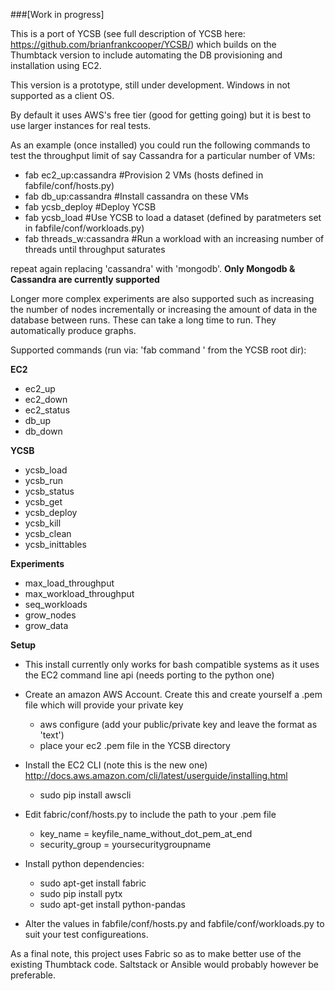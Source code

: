 ###[Work in progress]

This is a port of YCSB (see full description of YCSB here: https://github.com/brianfrankcooper/YCSB/) which builds on the Thumbtack version to include automating the DB provisioning and installation using EC2.

This version is a prototype, still under development. Windows in not supported as a client OS.

By default it uses AWS's free tier (good for getting going) but it is best to use larger instances for real tests.

As an example (once installed) you could run the following commands to test the throughput limit of say Cassandra for a particular number of VMs:

- fab ec2_up:cassandra           #Provision 2 VMs (hosts defined in fabfile/conf/hosts.py)
- fab db_up:cassandra            #Install cassandra on these VMs
- fab ycsb_deploy                #Deploy YCSB
- fab ycsb_load                  #Use YCSB to load a dataset (defined by paratmeters set in fabfile/conf/workloads.py)
- fab threads_w:cassandra        #Run a workload with an increasing number of threads until throughput saturates

repeat again replacing 'cassandra' with 'mongodb'. **Only Mongodb & Cassandra are currently supported**

Longer more complex experiments are also supported such as increasing the number of nodes incrementally or increasing the amount of data in the database between runs. These can take a long time to run. They automatically produce graphs.

Supported commands (run via: 'fab command <args>' from the YCSB root dir):

**EC2**

- ec2_up
- ec2_down
- ec2_status
- db_up
- db_down

**YCSB**

- ycsb_load
- ycsb_run
- ycsb_status
- ycsb_get
- ycsb_deploy
- ycsb_kill
- ycsb_clean
- ycsb_inittables

**Experiments**

- max_load_throughput
- max_workload_throughput
- seq_workloads
- grow_nodes
- grow_data

**Setup**

* This install currently only works for bash compatible systems as it uses the EC2 command line api (needs porting to the python one)

* Create an amazon AWS Account. Create this and create yourself a .pem file which will provide your private key
    - aws configure (add your public/private key and leave the format as 'text')
    - place your ec2 .pem file in the YCSB directory

* Install the EC2 CLI (note this is the new one) http://docs.aws.amazon.com/cli/latest/userguide/installing.html
    - sudo pip install awscli

* Edit fabric/conf/hosts.py to include the path to your .pem file
    - key_name = keyfile_name_without_dot_pem_at_end
    - security_group = yoursecuritygroupname
    
* Install python dependencies:
    - sudo apt-get install fabric
    - sudo pip install pytx
    - sudo apt-get install python-pandas

* Alter the values in fabfile/conf/hosts.py and fabfile/conf/workloads.py to suit your test configureations. 

As a final note, this project uses Fabric so as to make better use of the existing Thumbtack code. Saltstack or Ansible would probably however be preferable.